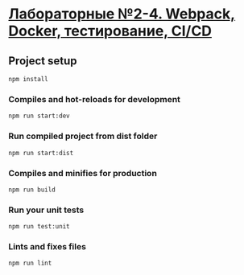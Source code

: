 # [Лабораторные №2-4. Webpack, Docker, тестирование, CI/CD](https://www.notion.so/2-4-Webpack-Docker-CI-CD-889be8073aa24ac29bf4788b30e31537)

## Project setup
```
npm install
```

### Compiles and hot-reloads for development
```
npm run start:dev
```

### Run compiled project from dist folder
```
npm run start:dist
```

### Compiles and minifies for production
```
npm run build
```

### Run your unit tests
```
npm run test:unit
```

### Lints and fixes files
```
npm run lint
```
